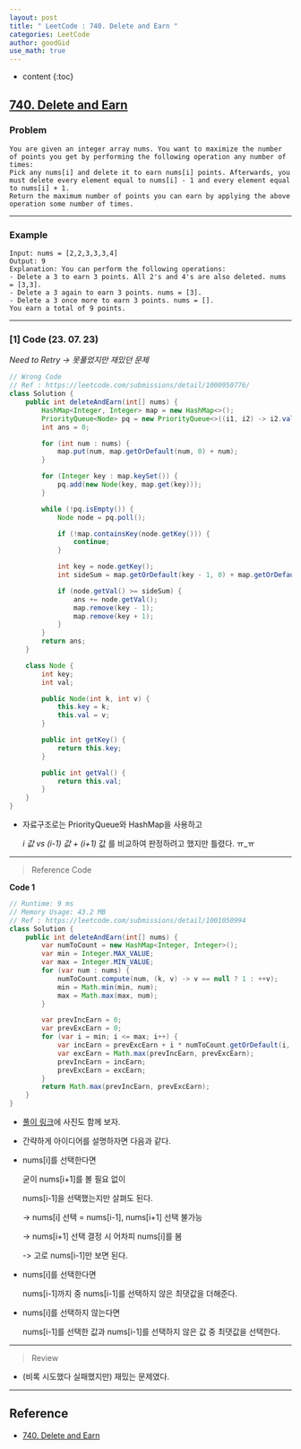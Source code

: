 ```yaml
---
layout: post
title: " LeetCode : 740. Delete and Earn "
categories: LeetCode
author: goodGid
use_math: true
---
```

* content
{:toc}

## [740. Delete and Earn](https://leetcode.com/problems/delete-and-earn)

### Problem

```
You are given an integer array nums. You want to maximize the number of points you get by performing the following operation any number of times:
Pick any nums[i] and delete it to earn nums[i] points. Afterwards, you must delete every element equal to nums[i] - 1 and every element equal to nums[i] + 1.
Return the maximum number of points you can earn by applying the above operation some number of times.
```


---

### Example

```
Input: nums = [2,2,3,3,3,4]
Output: 9
Explanation: You can perform the following operations:
- Delete a 3 to earn 3 points. All 2's and 4's are also deleted. nums = [3,3].
- Delete a 3 again to earn 3 points. nums = [3].
- Delete a 3 once more to earn 3 points. nums = [].
You earn a total of 9 points.
```

---

### [1] Code (23. 07. 23)

*Need to Retry -> 못풀었지만 재밌던 문제*

``` java
// Wrong Code
// Ref : https://leetcode.com/submissions/detail/1000950776/
class Solution {
    public int deleteAndEarn(int[] nums) {
        HashMap<Integer, Integer> map = new HashMap<>();
        PriorityQueue<Node> pq = new PriorityQueue<>((i1, i2) -> i2.val - i1.val);
        int ans = 0;

        for (int num : nums) {
            map.put(num, map.getOrDefault(num, 0) + num);
        }

        for (Integer key : map.keySet()) {
            pq.add(new Node(key, map.get(key)));
        }

        while (!pq.isEmpty()) {
            Node node = pq.poll();

            if (!map.containsKey(node.getKey())) {
                continue;
            }

            int key = node.getKey();
            int sideSum = map.getOrDefault(key - 1, 0) + map.getOrDefault(key + 1, 0);

            if (node.getVal() >= sideSum) {
                ans += node.getVal();
                map.remove(key - 1);
                map.remove(key + 1);
            }
        }
        return ans;
    }

    class Node {
        int key;
        int val;

        public Node(int k, int v) {
            this.key = k;
            this.val = v;
        }

        public int getKey() {
            return this.key;
        }

        public int getVal() {
            return this.val;
        }
    }
}
```

* 자료구조로는 PriorityQueue와 HashMap을 사용하고

  *i 값 vs (i-1) 값 + (i+1)* 값 를 비교하여 판정하려고 했지만 틀렸다. ㅠ_ㅠ

---

> Reference Code

**Code 1**

``` java
// Runtime: 9 ms
// Memory Usage: 43.2 MB
// Ref : https://leetcode.com/submissions/detail/1001050994
class Solution {    
    public int deleteAndEarn(int[] nums) {
        var numToCount = new HashMap<Integer, Integer>();
        var min = Integer.MAX_VALUE;
        var max = Integer.MIN_VALUE;
        for (var num : nums) {
            numToCount.compute(num, (k, v) -> v == null ? 1 : ++v);
            min = Math.min(min, num);
            max = Math.max(max, num);
        }

        var prevIncEarn = 0;
        var prevExcEarn = 0;
        for (var i = min; i <= max; i++) {
            var incEarn = prevExcEarn + i * numToCount.getOrDefault(i, 0);
            var excEarn = Math.max(prevIncEarn, prevExcEarn);
            prevIncEarn = incEarn;
            prevExcEarn = excEarn;
        }
        return Math.max(prevIncEarn, prevExcEarn);
    }
}
```

* [풀이 링크](https://leetcode.com/problems/delete-and-earn/discuss/1820924/Java-or-Simple-or-Explained)에 사진도 함께 보자.

* 간략하게 아이디어를 설명하자면 다음과 같다.

* nums[i]를 선택한다면 

  굳이 nums[i+1]를 볼 필요 없이

  nums[i-1]을 선택했는지만 살펴도 된다.

  -> nums[i] 선택 = nums[i-1], nums[i+1] 선택 불가능 

  -> nums[i+1] 선택 결정 시 어차피 nums[i]를 봄

  -> 고로 nums[i-1]만 보면 된다.

* nums[i]를 선택한다면 

  nums[i-1]까지 중 nums[i-1]를 선택하지 않은 최댓값을 더해준다.

* nums[i]를 선택하지 않는다면

  nums[i-1]를 선택한 값과 nums[i-1]를 선택하지 않은 값 중 최댓값을 선택한다.

---

> Review

* (비록 시도했다 실패했지만) 재밌는 문제였다.
  
---

## Reference

* [740. Delete and Earn](https://leetcode.com/problems/delete-and-earn)